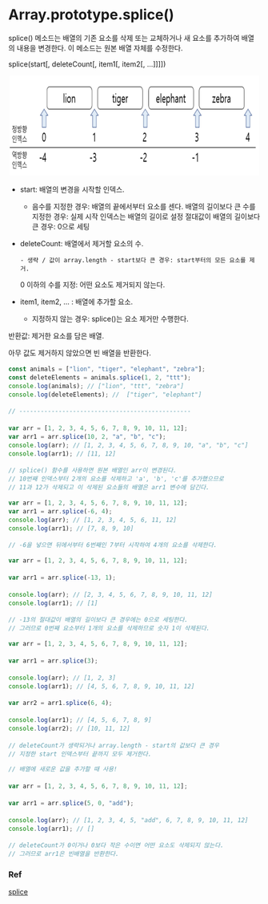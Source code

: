 # Array​.prototype​.splice()

splice() 메소드는 배열의 기존 요소를 삭제 또는 교체하거나 새 요소를 추가하여 배열의 내용을 변경한다. 이 메소드는 원본 배열 자체를 수정한다.

splice(start[, deleteCount[, item1[, item2[, ...]]]])

<center><img width="500" height="200" src="./image/sliceAndSplice.png" /></center>

- start: 배열의 변경을 시작할 인덱스.

  - 음수를 지정한 경우: 배열의 끝에서부터 요소를 센다.
    배열의 길이보다 큰 수를 지정한 경우: 실제 시작 인덱스는 배열의 길이로 설정
    절대값이 배열의 길이보다 큰 경우: 0으로 세팅

- deleteCount: 배열에서 제거할 요소의 수.

      - 생략 / 값이 array.length - start보다 큰 경우: start부터의 모든 요소를 제거.

  0 이하의 수를 지정: 어떤 요소도 제거되지 않는다.

- item1, item2, ... : 배열에 추가할 요소.

  - 지정하지 않는 경우: splice()는 요소 제거만 수행한다.

반환값: 제거한 요소를 담은 배열.

아무 값도 제거하지 않았으면 빈 배열을 반환한다.

```javascript
const animals = ["lion", "tiger", "elephant", "zebra"];
const deleteElements = animals.splice(1, 2, "ttt");
console.log(animals); // ["lion", "ttt", "zebra"]
console.log(deleteElements); //  ["tiger", "elephant"]

// ------------------------------------------------

var arr = [1, 2, 3, 4, 5, 6, 7, 8, 9, 10, 11, 12];
var arr1 = arr.splice(10, 2, "a", "b", "c");
console.log(arr); // [1, 2, 3, 4, 5, 6, 7, 8, 9, 10, "a", "b", "c"]
console.log(arr1); // [11, 12]

// splice() 함수를 사용하면 원본 배열인 arr이 변경된다.
// 10번째 인덱스부터 2개의 요소를 삭제하고 'a', 'b', 'c'를 추가했으므로
// 11과 12가 삭제되고 이 삭제된 요소들의 배열은 arr1 변수에 담긴다.
```

```javascript
var arr = [1, 2, 3, 4, 5, 6, 7, 8, 9, 10, 11, 12];
var arr1 = arr.splice(-6, 4);
console.log(arr); // [1, 2, 3, 4, 5, 6, 11, 12]
console.log(arr1); // [7, 8, 9, 10]

// -6을 넣으면 뒤에서부터 6번째인 7부터 시작하여 4개의 요소를 삭제한다.
```

```javascript
var arr = [1, 2, 3, 4, 5, 6, 7, 8, 9, 10, 11, 12];

var arr1 = arr.splice(-13, 1);

console.log(arr); // [2, 3, 4, 5, 6, 7, 8, 9, 10, 11, 12]
console.log(arr1); // [1]

// -13의 절대값이 배열의 길이보다 큰 경우에는 0으로 세팅한다.
// 그러므로 0번째 요소부터 1개의 요소를 삭제하므로 숫자 1이 삭제된다.
```

```javascript
var arr = [1, 2, 3, 4, 5, 6, 7, 8, 9, 10, 11, 12];

var arr1 = arr.splice(3);

console.log(arr); // [1, 2, 3]
console.log(arr1); // [4, 5, 6, 7, 8, 9, 10, 11, 12]

var arr2 = arr1.splice(6, 4);

console.log(arr1); // [4, 5, 6, 7, 8, 9]
console.log(arr2); // [10, 11, 12]

// deleteCount가 생략되거나 array.length - start의 값보다 큰 경우
// 지정한 start 인덱스부터 끝까지 모두 제거한다.
```

```javascript
// 배열에 새로운 값을 추가할 때 사용!

var arr = [1, 2, 3, 4, 5, 6, 7, 8, 9, 10, 11, 12];

var arr1 = arr.splice(5, 0, "add");

console.log(arr); // [1, 2, 3, 4, 5, "add", 6, 7, 8, 9, 10, 11, 12]
console.log(arr1); // []

// deleteCount가 0이거나 0보다 작은 수이면 어떤 요소도 삭제되지 않는다.
// 그러므로 arr1은 빈배열을 반환한다.
```

### Ref

[splice](https://im-developer.tistory.com/103)
